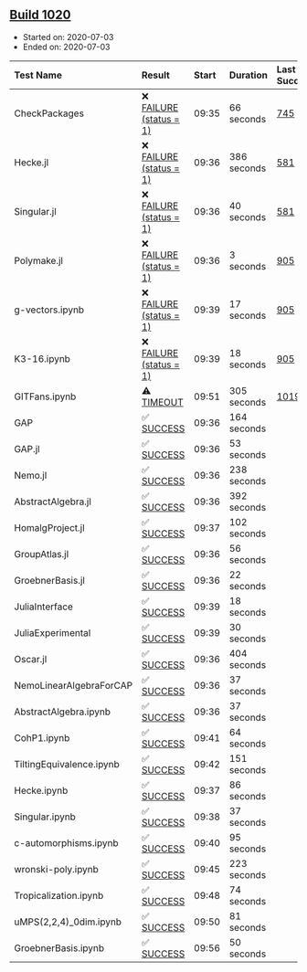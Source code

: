 ## [Build 1020](https://oscarci.mathematik.uni-kl.de/job/oscar-julia-1.4/1020/)

* Started on: 2020-07-03
* Ended on: 2020-07-03

| Test Name    | Result | Start | Duration | Last Success | First Failure |
|:-------------|:-------|:------|:---------|:-------------|:--------------|
| CheckPackages | ❌ [FAILURE (status = 1)](https://oscarci.mathematik.uni-kl.de/job/oscar-julia-1.4/1020/artifact/logs/build-1020/CheckPackages.log) | 09:35 | 66 seconds | [745](https://oscarci.mathematik.uni-kl.de/job/oscar-julia-1.4/745/) | [746](https://oscarci.mathematik.uni-kl.de/job/oscar-julia-1.4/746/) |
| Hecke.jl | ❌ [FAILURE (status = 1)](https://oscarci.mathematik.uni-kl.de/job/oscar-julia-1.4/1020/artifact/logs/build-1020/Hecke.jl.log) | 09:36 | 386 seconds | [581](https://oscarci.mathematik.uni-kl.de/job/oscar-julia-1.4/581/) | [582](https://oscarci.mathematik.uni-kl.de/job/oscar-julia-1.4/582/) |
| Singular.jl | ❌ [FAILURE (status = 1)](https://oscarci.mathematik.uni-kl.de/job/oscar-julia-1.4/1020/artifact/logs/build-1020/Singular.jl.log) | 09:36 | 40 seconds | [581](https://oscarci.mathematik.uni-kl.de/job/oscar-julia-1.4/581/) | [582](https://oscarci.mathematik.uni-kl.de/job/oscar-julia-1.4/582/) |
| Polymake.jl | ❌ [FAILURE (status = 1)](https://oscarci.mathematik.uni-kl.de/job/oscar-julia-1.4/1020/artifact/logs/build-1020/Polymake.jl.log) | 09:36 | 3 seconds | [905](https://oscarci.mathematik.uni-kl.de/job/oscar-julia-1.4/905/) | [907](https://oscarci.mathematik.uni-kl.de/job/oscar-julia-1.4/907/) |
| g-vectors.ipynb | ❌ [FAILURE (status = 1)](https://oscarci.mathematik.uni-kl.de/job/oscar-julia-1.4/1020/artifact/logs/build-1020/g-vectors.ipynb.log) | 09:39 | 17 seconds | [905](https://oscarci.mathematik.uni-kl.de/job/oscar-julia-1.4/905/) | [907](https://oscarci.mathematik.uni-kl.de/job/oscar-julia-1.4/907/) |
| K3-16.ipynb | ❌ [FAILURE (status = 1)](https://oscarci.mathematik.uni-kl.de/job/oscar-julia-1.4/1020/artifact/logs/build-1020/K3-16.ipynb.log) | 09:39 | 18 seconds | [905](https://oscarci.mathematik.uni-kl.de/job/oscar-julia-1.4/905/) | [907](https://oscarci.mathematik.uni-kl.de/job/oscar-julia-1.4/907/) |
| GITFans.ipynb | ⚠ [TIMEOUT](https://oscarci.mathematik.uni-kl.de/job/oscar-julia-1.4/1020/artifact/logs/build-1020/GITFans.ipynb.log) | 09:51 | 305 seconds | [1019](https://oscarci.mathematik.uni-kl.de/job/oscar-julia-1.4/1019/) | [1020](https://oscarci.mathematik.uni-kl.de/job/oscar-julia-1.4/1020/) |
| GAP | ✅ [SUCCESS](https://oscarci.mathematik.uni-kl.de/job/oscar-julia-1.4/1020/artifact/logs/build-1020/GAP.log) | 09:36 | 164 seconds |  |  |
| GAP.jl | ✅ [SUCCESS](https://oscarci.mathematik.uni-kl.de/job/oscar-julia-1.4/1020/artifact/logs/build-1020/GAP.jl.log) | 09:36 | 53 seconds |  |  |
| Nemo.jl | ✅ [SUCCESS](https://oscarci.mathematik.uni-kl.de/job/oscar-julia-1.4/1020/artifact/logs/build-1020/Nemo.jl.log) | 09:36 | 238 seconds |  |  |
| AbstractAlgebra.jl | ✅ [SUCCESS](https://oscarci.mathematik.uni-kl.de/job/oscar-julia-1.4/1020/artifact/logs/build-1020/AbstractAlgebra.jl.log) | 09:36 | 392 seconds |  |  |
| HomalgProject.jl | ✅ [SUCCESS](https://oscarci.mathematik.uni-kl.de/job/oscar-julia-1.4/1020/artifact/logs/build-1020/HomalgProject.jl.log) | 09:37 | 102 seconds |  |  |
| GroupAtlas.jl | ✅ [SUCCESS](https://oscarci.mathematik.uni-kl.de/job/oscar-julia-1.4/1020/artifact/logs/build-1020/GroupAtlas.jl.log) | 09:36 | 56 seconds |  |  |
| GroebnerBasis.jl | ✅ [SUCCESS](https://oscarci.mathematik.uni-kl.de/job/oscar-julia-1.4/1020/artifact/logs/build-1020/GroebnerBasis.jl.log) | 09:36 | 22 seconds |  |  |
| JuliaInterface | ✅ [SUCCESS](https://oscarci.mathematik.uni-kl.de/job/oscar-julia-1.4/1020/artifact/logs/build-1020/JuliaInterface.log) | 09:39 | 18 seconds |  |  |
| JuliaExperimental | ✅ [SUCCESS](https://oscarci.mathematik.uni-kl.de/job/oscar-julia-1.4/1020/artifact/logs/build-1020/JuliaExperimental.log) | 09:39 | 30 seconds |  |  |
| Oscar.jl | ✅ [SUCCESS](https://oscarci.mathematik.uni-kl.de/job/oscar-julia-1.4/1020/artifact/logs/build-1020/Oscar.jl.log) | 09:36 | 404 seconds |  |  |
| NemoLinearAlgebraForCAP | ✅ [SUCCESS](https://oscarci.mathematik.uni-kl.de/job/oscar-julia-1.4/1020/artifact/logs/build-1020/NemoLinearAlgebraForCAP.log) | 09:36 | 37 seconds |  |  |
| AbstractAlgebra.ipynb | ✅ [SUCCESS](https://oscarci.mathematik.uni-kl.de/job/oscar-julia-1.4/1020/artifact/logs/build-1020/AbstractAlgebra.ipynb.log) | 09:36 | 37 seconds |  |  |
| CohP1.ipynb | ✅ [SUCCESS](https://oscarci.mathematik.uni-kl.de/job/oscar-julia-1.4/1020/artifact/logs/build-1020/CohP1.ipynb.log) | 09:41 | 64 seconds |  |  |
| TiltingEquivalence.ipynb | ✅ [SUCCESS](https://oscarci.mathematik.uni-kl.de/job/oscar-julia-1.4/1020/artifact/logs/build-1020/TiltingEquivalence.ipynb.log) | 09:42 | 151 seconds |  |  |
| Hecke.ipynb | ✅ [SUCCESS](https://oscarci.mathematik.uni-kl.de/job/oscar-julia-1.4/1020/artifact/logs/build-1020/Hecke.ipynb.log) | 09:37 | 86 seconds |  |  |
| Singular.ipynb | ✅ [SUCCESS](https://oscarci.mathematik.uni-kl.de/job/oscar-julia-1.4/1020/artifact/logs/build-1020/Singular.ipynb.log) | 09:38 | 37 seconds |  |  |
| c-automorphisms.ipynb | ✅ [SUCCESS](https://oscarci.mathematik.uni-kl.de/job/oscar-julia-1.4/1020/artifact/logs/build-1020/c-automorphisms.ipynb.log) | 09:40 | 95 seconds |  |  |
| wronski-poly.ipynb | ✅ [SUCCESS](https://oscarci.mathematik.uni-kl.de/job/oscar-julia-1.4/1020/artifact/logs/build-1020/wronski-poly.ipynb.log) | 09:45 | 223 seconds |  |  |
| Tropicalization.ipynb | ✅ [SUCCESS](https://oscarci.mathematik.uni-kl.de/job/oscar-julia-1.4/1020/artifact/logs/build-1020/Tropicalization.ipynb.log) | 09:48 | 74 seconds |  |  |
| uMPS(2,2,4)_0dim.ipynb | ✅ [SUCCESS](https://oscarci.mathematik.uni-kl.de/job/oscar-julia-1.4/1020/artifact/logs/build-1020/uMPS-2-2-4-_0dim.ipynb.log) | 09:50 | 81 seconds |  |  |
| GroebnerBasis.ipynb | ✅ [SUCCESS](https://oscarci.mathematik.uni-kl.de/job/oscar-julia-1.4/1020/artifact/logs/build-1020/GroebnerBasis.ipynb.log) | 09:56 | 50 seconds |  |  |
